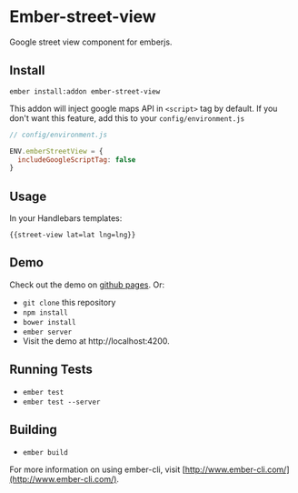 # Ember-street-view

Google street view component for emberjs.

## Install

```
ember install:addon ember-street-view
```

This addon will inject google maps API in `<script>` tag by default.
If you don't want this feature, add this to your `config/environment.js`

```javascript
// config/environment.js

ENV.emberStreetView = {
  includeGoogleScriptTag: false
}
```

## Usage

In your Handlebars templates:
```
{{street-view lat=lat lng=lng}}
```

## Demo

Check out the demo on [github pages](http://ahmadsoe.github.io/ember-street-view/ "Ember-street-view demo"). Or:

* `git clone` this repository
* `npm install`
* `bower install`
* `ember server`
* Visit the demo at http://localhost:4200.

## Running Tests

* `ember test`
* `ember test --server`

## Building

* `ember build`

For more information on using ember-cli, visit [http://www.ember-cli.com/](http://www.ember-cli.com/).
